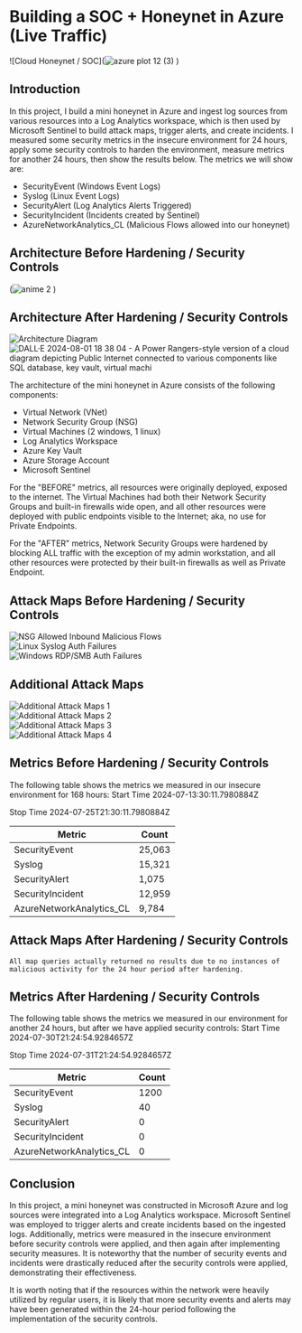 # Building a SOC + Honeynet in Azure (Live Traffic)
![Cloud Honeynet / SOC](![azure plot 12 (3)](https://github.com/user-attachments/assets/7481cd24-4291-429e-9f60-05ccbe4a0699)
)

## Introduction

In this project, I build a mini honeynet in Azure and ingest log sources from various resources into a Log Analytics workspace, which is then used by Microsoft Sentinel to build attack maps, trigger alerts, and create incidents. I measured some security metrics in the insecure environment for 24 hours, apply some security controls to harden the environment, measure metrics for another 24 hours, then show the results below. The metrics we will show are:

- SecurityEvent (Windows Event Logs)
- Syslog (Linux Event Logs)
- SecurityAlert (Log Analytics Alerts Triggered)
- SecurityIncident (Incidents created by Sentinel)
- AzureNetworkAnalytics_CL (Malicious Flows allowed into our honeynet)

## Architecture Before Hardening / Security Controls
(![anime 2](https://github.com/user-attachments/assets/a25cf51b-2954-4047-92e3-41ef751e7f78)
)

## Architecture After Hardening / Security Controls

![Architecture Diagram](https://i.imgur.com/YQNa9Pp.jpg)
![DALL·E 2024-08-01 18 38 04 - A Power Rangers-style version of a cloud diagram depicting Public Internet connected to various components like SQL database, key vault, virtual machi](https://github.com/user-attachments/assets/f8482eb3-22f9-4a87-8b29-aee3241324df)


The architecture of the mini honeynet in Azure consists of the following components:

- Virtual Network (VNet)
- Network Security Group (NSG)
- Virtual Machines (2 windows, 1 linux)
- Log Analytics Workspace
- Azure Key Vault
- Azure Storage Account
- Microsoft Sentinel

For the "BEFORE" metrics, all resources were originally deployed, exposed to the internet. The Virtual Machines had both their Network Security Groups and built-in firewalls wide open, and all other resources were deployed with public endpoints visible to the Internet; aka, no use for Private Endpoints.

For the "AFTER" metrics, Network Security Groups were hardened by blocking ALL traffic with the exception of my admin workstation, and all other resources were protected by their built-in firewalls as well as Private Endpoint.

## Attack Maps Before Hardening / Security Controls
![NSG Allowed Inbound Malicious Flows](https://i.imgur.com/1qvswSX.png)<br>
![Linux Syslog Auth Failures](https://i.imgur.com/G1YgZt6.png)<br>
![Windows RDP/SMB Auth Failures](https://i.imgur.com/ESr9Dlv.png)<br>

## Additional Attack Maps
![Additional Attack Maps 1](https://i.imgur.com/mvfYTIq.png)<br>
![Additional Attack Maps 2](https://i.imgur.com/gJYsH5T.png)<br>
![Additional Attack Maps 3](https://i.imgur.com/acSrt3J.png)<br>
![Additional Attack Maps 4](https://i.imgur.com/KdaW0tV.png)

## Metrics Before Hardening / Security Controls

The following table shows the metrics we measured in our insecure environment for 168 hours:
Start Time 2024-07-13:30:11.7980884Z

Stop Time 2024-07-25T21:30:11.7980884Z

| Metric                   | Count |
| ------------------------ | ----- |
| SecurityEvent            | 25,063|
| Syslog                   | 15,321|
| SecurityAlert            | 1,075 |
| SecurityIncident         | 12,959|
| AzureNetworkAnalytics_CL | 9,784 |

## Attack Maps After Hardening / Security Controls

```All map queries actually returned no results due to no instances of malicious activity for the 24 hour period after hardening.```

## Metrics After Hardening / Security Controls

The following table shows the metrics we measured in our environment for another 24 hours, but after we have applied security controls:
Start Time 2024-07-30T21:24:54.9284657Z

Stop Time	2024-07-31T21:24:54.9284657Z

| Metric                   | Count
| ------------------------ | -----
| SecurityEvent            |1200
| Syslog                   | 40
| SecurityAlert            | 0
| SecurityIncident         | 0
| AzureNetworkAnalytics_CL | 0

## Conclusion

In this project, a mini honeynet was constructed in Microsoft Azure and log sources were integrated into a Log Analytics workspace. Microsoft Sentinel was employed to trigger alerts and create incidents based on the ingested logs. Additionally, metrics were measured in the insecure environment before security controls were applied, and then again after implementing security measures. It is noteworthy that the number of security events and incidents were drastically reduced after the security controls were applied, demonstrating their effectiveness.

It is worth noting that if the resources within the network were heavily utilized by regular users, it is likely that more security events and alerts may have been generated within the 24-hour period following the implementation of the security controls.


